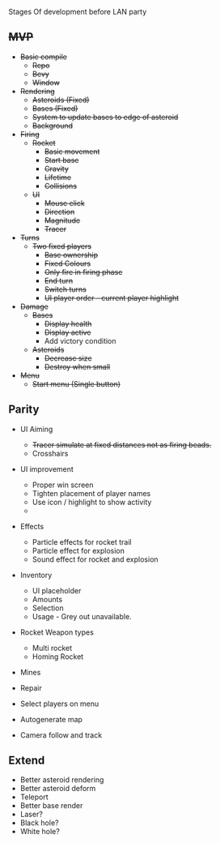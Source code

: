 Stages Of development before LAN party

## ~~MVP~~
+ ~~Basic compile~~
  + ~~Repo~~
  + ~~Bevy~~
  + ~~Window~~
+ ~~Rendering~~
  + ~~Asteroids (Fixed)~~
  + ~~Bases (Fixed)~~
  + ~~System to update bases to edge of asteroid~~
  + ~~Background~~
+ ~~Firing~~
  + ~~Rocket~~
    + ~~Basic movement~~
    + ~~Start base~~
    + ~~Gravity~~
    + ~~Lifetime~~
    + ~~Collisions~~
  + ~~UI~~ 
    + ~~Mouse click~~
    + ~~Direction~~
    + ~~Magnitude~~
    + ~~Tracer~~
+ ~~Turns~~
  + ~~Two fixed players~~
    + ~~Base ownership~~
    + ~~Fixed Colours~~
    + ~~Only fire in firing phase~~
    + ~~End turn~~
    + ~~Switch turns~~
    + ~~UI player order - current player highlight~~
+ ~~Damage~~
  + ~~Bases~~
    + ~~Display health~~
    + ~~Display active~~
    + Add victory condition
  + ~~Asteroids~~
    + ~~Decrease size~~
    + ~~Destroy when small~~
+ ~~Menu~~
  + ~~Start menu (Single button)~~

## Parity
+ UI Aiming
  + ~~Tracer simulate at fixed distances not as firing beads.~~
  + Crosshairs

+ UI improvement
  + Proper win screen
  + Tighten placement of player names
  + Use icon / highlight to show activity
  + 
+ Effects
  + Particle effects for rocket trail
  + Particle effect for explosion
  + Sound effect for rocket and explosion
+ Inventory
  + UI placeholder
  + Amounts 
  + Selection
  + Usage - Grey out unavailable.
+ Rocket Weapon types
  + Multi rocket
  + Homing Rocket
+ Mines
+ Repair
+ Select players on menu
+ Autogenerate map
+ Camera follow and track

## Extend
+ Better asteroid rendering
+ Better asteroid deform
+ Teleport
+ Better base render
+ Laser?
+ Black hole?
+ White hole?
